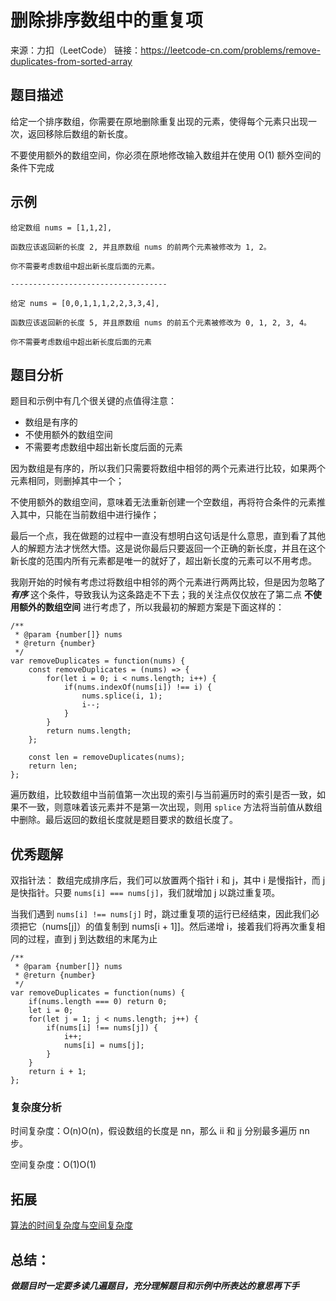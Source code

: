 <!--
 * @Description: file content
 * @Author: RongWei
 * @Date: 2019-09-02 09:25:34
 * @LastEditors: RongWei
 * @LastEditTime: 2019-09-02 10:00:14
 -->
# 删除排序数组中的重复项
来源：力扣（LeetCode）
链接：https://leetcode-cn.com/problems/remove-duplicates-from-sorted-array

## 题目描述
给定一个排序数组，你需要在原地删除重复出现的元素，使得每个元素只出现一次，返回移除后数组的新长度。

不要使用额外的数组空间，你必须在原地修改输入数组并在使用 O(1) 额外空间的条件下完成

## 示例
```
给定数组 nums = [1,1,2], 

函数应该返回新的长度 2, 并且原数组 nums 的前两个元素被修改为 1, 2。 

你不需要考虑数组中超出新长度后面的元素。

-----------------------------------

给定 nums = [0,0,1,1,1,2,2,3,3,4],

函数应该返回新的长度 5, 并且原数组 nums 的前五个元素被修改为 0, 1, 2, 3, 4。

你不需要考虑数组中超出新长度后面的元素
```

## 题目分析
题目和示例中有几个很关键的点值得注意：
* 数组是有序的
* 不使用额外的数组空间
* 不需要考虑数组中超出新长度后面的元素

因为数组是有序的，所以我们只需要将数组中相邻的两个元素进行比较，如果两个元素相同，则删掉其中一个；  

不使用额外的数组空间，意味着无法重新创建一个空数组，再将符合条件的元素推入其中，只能在当前数组中进行操作；

最后一个点，我在做题的过程中一直没有想明白这句话是什么意思，直到看了其他人的解题方法才恍然大悟。这是说你最后只要返回一个正确的新长度，并且在这个新长度的范围内所有元素都是唯一的就好了，超出新长度的元素可以不用考虑。

我刚开始的时候有考虑过将数组中相邻的两个元素进行两两比较，但是因为忽略了 ***有序*** 这个条件，导致我认为这条路走不下去；我的关注点仅仅放在了第二点 **不使用额外的数组空间** 进行考虑了，所以我最初的解题方案是下面这样的：

```
/**
 * @param {number[]} nums
 * @return {number}
 */
var removeDuplicates = function(nums) {
    const removeDuplicates = (nums) => {
        for(let i = 0; i < nums.length; i++) {
            if(nums.indexOf(nums[i]) !== i) {
                nums.splice(i, 1);
                i--;
            }
        }
        return nums.length;
    };
    
    const len = removeDuplicates(nums);
    return len;
};
```
遍历数组，比较数组中当前值第一次出现的索引与当前遍历时的索引是否一致，如果不一致，则意味着该元素并不是第一次出现，则用 `splice` 方法将当前值从数组中删除。最后返回的数组长度就是题目要求的数组长度了。

## 优秀题解
双指针法：
数组完成排序后，我们可以放置两个指针 i 和 j，其中 i 是慢指针，而 j 是快指针。只要 `nums[i] === nums[j]`，我们就增加 j 以跳过重复项。

当我们遇到 `nums[i] !== nums[j]` 时，跳过重复项的运行已经结束，因此我们必须把它（nums[j]）的值复制到 nums[i + 1]]。然后递增 i，接着我们将再次重复相同的过程，直到 j 到达数组的末尾为止

```
/**
 * @param {number[]} nums
 * @return {number}
 */
var removeDuplicates = function(nums) {
    if(nums.length === 0) return 0;
    let i = 0;
    for(let j = 1; j < nums.length; j++) {
        if(nums[i] !== nums[j]) {
            i++;
            nums[i] = nums[j];
        }
    }
    return i + 1;
};
```
### 复杂度分析

时间复杂度：O(n)O(n)，假设数组的长度是 nn，那么 ii 和 jj 分别最多遍历 nn 步。

空间复杂度：O(1)O(1)

## 拓展
[算法的时间复杂度与空间复杂度](https://blog.csdn.net/jsjwk/article/details/84315770)

## 总结：
***做题目时一定要多读几遍题目，充分理解题目和示例中所表达的意思再下手***